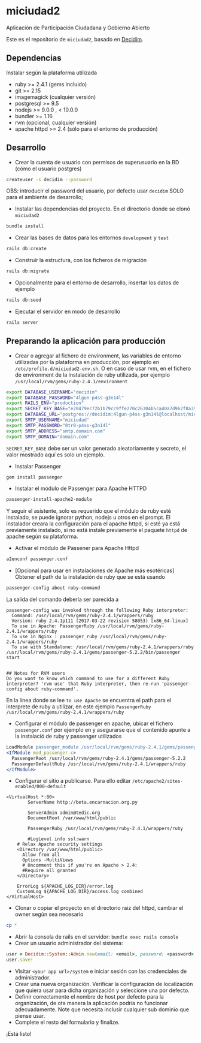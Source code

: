 # miciudad2

Aplicación de Participación Ciudadana y Gobierno Abierto

Este es el repositorio de `miciudad2`, basado en [Decidim](https://github.com/decidim/decidim).


## Dependencias

Instalar según la plataforma utilizada 

* ruby >= 2.4.1 (gems incluido)
* git >= 2.15
* imagemagick (cualquier versión)
* postgresql >= 9.5 
* nodejs >= 9.0.0 , < 10.0.0
* bundler >= 1.16
* rvm (opcional, cualquier versión)
* apache httpd >= 2.4 (sólo para el entorno de producción)

## Desarrollo

* Crear la cuenta de usuario con permisos de superusuario en la BD (cómo el usuario postgres)
```bash
createuser -s decidim --password
```
OBS: introducir el password del usuario, por defecto usar `decidim` SOLO para el ambiente de desarrollo;

* Instalar las dependencias del proyecto. En el directorio donde se clonó `miciudad2`
```bash
bundle install 
```
* Crear las bases de datos para los entornos `development` y `test`

```bash
rails db:create
```
* Construir la estructura, con los ficheros de migración
```bash
rails db:migrate
```
* Opcionalmente para el entorno de desarrollo, insertar los datos de ejemplo
```bash
rails db:seed
```
* Ejecutar el servidor en modo de desarrollo
```bash
rails server
```

## Preparando la aplicación para producción

* Crear o agregar al fichero de environment, las variables de entorno utilizadas por 
la plataforma en producción, por ejemplo en `/etc/profile.d/miciudad2-env.sh`. O 
en caso de usar rvm, en el fichero de environment de la instalación de ruby utilizada, 
por ejemplo `/usr/local/rvm/gems/ruby-2.4.1/environment`
 

```bash
export DATABASE_USERNAME="decidim"
export DATABASE_PASSWORD="4lgun-p4ss-g3n14l"
export RAILS_ENV="production"
export SECRET_KEY_BASE="e20479ec72b1b79cc9ffe270c26304b5ca40a7d962f8a394b2d7072bb13e2d8aab834550f2fbb93a5579087d650922bc5fc0225c4c9daa2fd035a975e89d8639"
export DATABASE_URL="postgres://decidim:4lgun-p4ss-g3n14l@localhost/miciudad2"
export SMTP_USERNAME="miciudad"
export SMTP_PASSWORD="0tr0-p4ss-g3n14l"
export SMTP_ADDRESS="smtp.domain.com"
export SMTP_DOMAIN="domain.com"
```

`SECRET_KEY_BASE` debe ser un valor generado aleatoriamente y secreto, el valor mostrado aquí es solo un
ejemplo.


* Instalar Passenger
```bash
gem install passenger
```

* Instalar el módulo de Passenger para Apache HTTPD
```bash
passenger-install-apache2-module
```
Y seguir el asistente, solo es requerido que el módulo de ruby esté instalado, se puede 
ignorar python, nodejs u otros en el prompt. El instalador creara la configuración para el
apache httpd, si esté ya está previamente instalado, si no está instale previamente el paquete
`httpd` de apache según su plataforma.

* Activar el módulo de Passener para Apache Httpd
```bash
a2enconf passenger.conf
```

* [Opcional para usar en instalaciones de Apache más esotéricas] Obtener el path de la instalación de ruby que se está usando
```bash
passenger-config about ruby-command
```

La salida del comando debería ser parecida a  
```
passenger-config was invoked through the following Ruby interpreter:
  Command: /usr/local/rvm/gems/ruby-2.4.1/wrappers/ruby
  Version: ruby 2.4.1p111 (2017-03-22 revision 58053) [x86_64-linux]
  To use in Apache: PassengerRuby /usr/local/rvm/gems/ruby-2.4.1/wrappers/ruby
  To use in Nginx : passenger_ruby /usr/local/rvm/gems/ruby-2.4.1/wrappers/ruby
  To use with Standalone: /usr/local/rvm/gems/ruby-2.4.1/wrappers/ruby /usr/local/rvm/gems/ruby-2.4.1/gems/passenger-5.2.2/bin/passenger start


## Notes for RVM users
Do you want to know which command to use for a different Ruby interpreter? 'rvm use' that Ruby interpreter, then re-run 'passenger-config about ruby-command'.
```

En la linea donde se lee  `to use Apache` se encuentra el path para el interprete de ruby a utilizar, en este ejemplo
`PassengerRuby /usr/local/rvm/gems/ruby-2.4.1/wrappers/ruby`


* Configurar el módulo de passenger en apache, ubicar el fichero `passenger.conf` por ejemplo
en y asegurarse que el contenido apunte a la instalació de ruby y passenger utilizados
```apache
LoadModule passenger_module /usr/local/rvm/gems/ruby-2.4.1/gems/passenger-5.2.2/buildout/apache2/mod_passenger.so
<IfModule mod_passenger.c>
  PassengerRoot /usr/local/rvm/gems/ruby-2.4.1/gems/passenger-5.2.2
  PassengerDefaultRuby /usr/local/rvm/gems/ruby-2.4.1/wrappers/ruby
</IfModule>
```

* Configurar el sitio a publicarse. Para ello editar `/etc/apache2/sites-enabled/000-default`

```
<VirtualHost *:80>
        ServerName http://beta.encarnacion.org.py

        ServerAdmin admin@tedic.org
        DocumentRoot /var/www/html/public

        PassengerRuby /usr/local/rvm/gems/ruby-2.4.1/wrappers/ruby

        #LogLevel info ssl:warn
    # Relax Apache security settings
    <Directory /var/www/html/public>
      Allow from all
      Options -MultiViews
      # Uncomment this if you're on Apache > 2.4:
      #Require all granted
    </Directory>

    ErrorLog ${APACHE_LOG_DIR}/error.log
    CustomLog ${APACHE_LOG_DIR}/access.log combined
</VirtualHost>

```

* Clonar o copiar el proyecto en el directorio raiz del httpd, cambiar el owner según sea necesario

```bash
cp * 

``` 

* Abrir la consola de rails en el servidor: `bundle exec rails console`
* Crear un usuario administrador del sistema:
```ruby
user = Decidim::System::Admin.new(email: <email>, password: <password>, password_confirmation: <password>)
user.save!
```
* Visitar `<your app url>/system` e iniciar sesión con las credenciales de administrador.
* Crear una nueva organización. Verificar la configuración de localización que quiera usar para dicha organización y seleccione una por defecto.
* Definir correctamente el nombre de host por defecto para la organización, de ota manera la aplicación podría no funcionar adecuadamente. Note que necesita inclusir cualquier sub dominio que piense usar. 
* Complete el resto del formulario y finalize.

¡Está listo!

